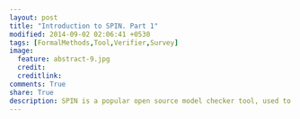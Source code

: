 ```yaml
---
layout: post
title: "Introduction to SPIN. Part 1"
modified: 2014-09-02 02:06:41 +0530
tags: [FormalMethods,Tool,Verifier,Survey]
image:
  feature: abstract-9.jpg
  credit: 
  creditlink: 
comments: True
share: True
description: SPIN is a popular open source model checker tool, used to verify software models in computer systems. In following post, we take a brief overview of SPIN.  
---
```


